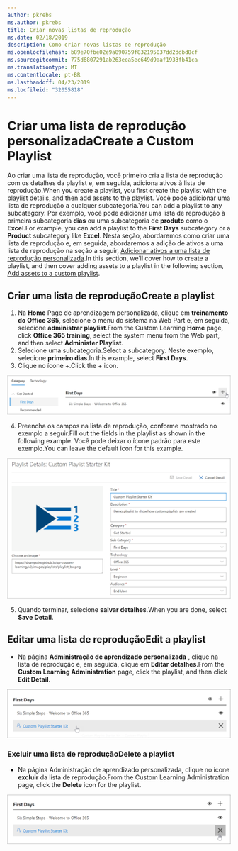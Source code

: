 ```yaml
---
author: pkrebs
ms.author: pkrebs
title: Criar novas listas de reprodução
ms.date: 02/18/2019
description: Como criar novas listas de reprodução
ms.openlocfilehash: b89e70fbe02e9a890759f832195037dd2ddbd8cf
ms.sourcegitcommit: 775d6807291ab263eea5ec649d9aaf1933fb41ca
ms.translationtype: MT
ms.contentlocale: pt-BR
ms.lasthandoff: 04/23/2019
ms.locfileid: "32055818"
---
```

# <a name="create-a-custom-playlist"></a><span data-ttu-id="1029b-103">Criar uma lista de reprodução personalizada</span><span class="sxs-lookup"><span data-stu-id="1029b-103">Create a Custom Playlist</span></span>

<span data-ttu-id="1029b-104">Ao criar uma lista de reprodução, você primeiro cria a lista de reprodução com os detalhes da playlist e, em seguida, adiciona ativos à lista de reprodução.</span><span class="sxs-lookup"><span data-stu-id="1029b-104">When you create a playlist, you first create the playlist with the playlist details, and then add assets to the playlist.</span></span> <span data-ttu-id="1029b-105">Você pode adicionar uma lista de reprodução a qualquer subcategoria.</span><span class="sxs-lookup"><span data-stu-id="1029b-105">You can add a playlist to any subcategory.</span></span> <span data-ttu-id="1029b-106">Por exemplo, você pode adicionar uma lista de reprodução à primeira subcategoria **dias** ou uma subcategoria de **produto** como o **Excel**.</span><span class="sxs-lookup"><span data-stu-id="1029b-106">For example, you can add a playlist to the **First Days** subcategory or a **Product** subcategory like **Excel**.</span></span> <span data-ttu-id="1029b-107">Nesta seção, abordaremos como criar uma lista de reprodução e, em seguida, abordaremos a adição de ativos a uma lista de reprodução na seção a seguir, [Adicionar ativos a uma lista de reprodução personalizada](custom_addassets.md).</span><span class="sxs-lookup"><span data-stu-id="1029b-107">In this section, we’ll cover how to create a playlist, and then cover adding assets to a playlist in the following section, [Add assets to a custom playlist](custom_addassets.md).</span></span>

## <a name="create-a-playlist"></a><span data-ttu-id="1029b-108">Criar uma lista de reprodução</span><span class="sxs-lookup"><span data-stu-id="1029b-108">Create a playlist</span></span> 

1. <span data-ttu-id="1029b-109">Na **Home** Page de aprendizagem personalizada, clique em **treinamento do Office 365**, selecione o menu do sistema na Web Part e, em seguida, selecione **administrar playlist**.</span><span class="sxs-lookup"><span data-stu-id="1029b-109">From the Custom Learning **Home** page, click **Office 365 training**, select the system menu from the Web part, and then select **Administer Playlist**.</span></span> 
2. <span data-ttu-id="1029b-110">Selecione uma subcategoria.</span><span class="sxs-lookup"><span data-stu-id="1029b-110">Select a subcategory.</span></span> <span data-ttu-id="1029b-111">Neste exemplo, selecione **primeiro dias**.</span><span class="sxs-lookup"><span data-stu-id="1029b-111">In this example, select **First Days**.</span></span>  
3. <span data-ttu-id="1029b-112">Clique no ícone +.</span><span class="sxs-lookup"><span data-stu-id="1029b-112">Click the + icon.</span></span>  

![CG-newplaylistbtn. png](media/cg-newplaylistbtn.png)

4.  <span data-ttu-id="1029b-114">Preencha os campos na lista de reprodução, conforme mostrado no exemplo a seguir.</span><span class="sxs-lookup"><span data-stu-id="1029b-114">Fill out the fields in the playlist as shown in the following example.</span></span> <span data-ttu-id="1029b-115">Você pode deixar o ícone padrão para este exemplo.</span><span class="sxs-lookup"><span data-stu-id="1029b-115">You can leave the default icon for this example.</span></span> 

![CG-newplaylistdetails. png](media/cg-newplaylistdetails.png)

5.  <span data-ttu-id="1029b-117">Quando terminar, selecione **salvar detalhes**.</span><span class="sxs-lookup"><span data-stu-id="1029b-117">When you are done, select **Save Detail**.</span></span> 

## <a name="edit-a-playlist"></a><span data-ttu-id="1029b-118">Editar uma lista de reprodução</span><span class="sxs-lookup"><span data-stu-id="1029b-118">Edit a playlist</span></span>

- <span data-ttu-id="1029b-119">Na página **Administração de aprendizado personalizada** , clique na lista de reprodução e, em seguida, clique em **Editar detalhes**.</span><span class="sxs-lookup"><span data-stu-id="1029b-119">From the **Custom Learning Administration** page, click the playlist, and then click **Edit Detail**.</span></span>  

![CG-editplaylist. png](media/cg-editplaylist.png)

### <a name="delete-a-playlist"></a><span data-ttu-id="1029b-121">Excluir uma lista de reprodução</span><span class="sxs-lookup"><span data-stu-id="1029b-121">Delete a playlist</span></span>

- <span data-ttu-id="1029b-122">Na página Administração de aprendizado personalizada, clique no ícone **excluir** da lista de reprodução.</span><span class="sxs-lookup"><span data-stu-id="1029b-122">From the Custom Learning Administration page, click the **Delete** icon for the playlist.</span></span>  

![CG-deleteplaylist. png](media/cg-deleteplaylist.png)